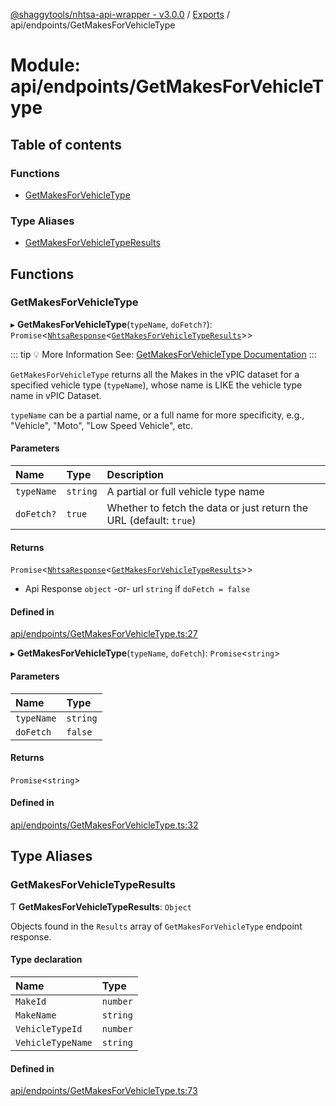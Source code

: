 [@shaggytools/nhtsa-api-wrapper - v3.0.0](../index.md) / [Exports](../modules.md) / api/endpoints/GetMakesForVehicleType

# Module: api/endpoints/GetMakesForVehicleType

## Table of contents

### Functions

- [GetMakesForVehicleType](api_endpoints_GetMakesForVehicleType.md#getmakesforvehicletype)

### Type Aliases

- [GetMakesForVehicleTypeResults](api_endpoints_GetMakesForVehicleType.md#getmakesforvehicletyperesults)

## Functions

### GetMakesForVehicleType

▸ **GetMakesForVehicleType**(`typeName`, `doFetch?`): `Promise`<[`NhtsaResponse`](api_types.md#nhtsaresponse)<[`GetMakesForVehicleTypeResults`](api_endpoints_GetMakesForVehicleType.md#getmakesforvehicletyperesults)\>\>

::: tip :bulb: More Information
See: [GetMakesForVehicleType Documentation](/api/get-makes-for-vehicle-type)
:::

`GetMakesForVehicleType` returns all the Makes in the vPIC dataset for a specified vehicle type
(`typeName`), whose name is LIKE the vehicle type name in vPIC Dataset.

`typeName` can be a partial name, or a full name for more specificity, e.g., "Vehicle", "Moto",
"Low Speed Vehicle", etc.

#### Parameters

| Name | Type | Description |
| :------ | :------ | :------ |
| `typeName` | `string` | A partial or full vehicle type name |
| `doFetch?` | ``true`` | Whether to fetch the data or just return the URL (default: `true`) |

#### Returns

`Promise`<[`NhtsaResponse`](api_types.md#nhtsaresponse)<[`GetMakesForVehicleTypeResults`](api_endpoints_GetMakesForVehicleType.md#getmakesforvehicletyperesults)\>\>

- Api Response
`object` -or- url `string` if `doFetch = false`

#### Defined in

[api/endpoints/GetMakesForVehicleType.ts:27](https://github.com/ShaggyTech/nhtsa-api-wrapper/blob/158685c/packages/lib/src/api/endpoints/GetMakesForVehicleType.ts#L27)

▸ **GetMakesForVehicleType**(`typeName`, `doFetch`): `Promise`<`string`\>

#### Parameters

| Name | Type |
| :------ | :------ |
| `typeName` | `string` |
| `doFetch` | ``false`` |

#### Returns

`Promise`<`string`\>

#### Defined in

[api/endpoints/GetMakesForVehicleType.ts:32](https://github.com/ShaggyTech/nhtsa-api-wrapper/blob/158685c/packages/lib/src/api/endpoints/GetMakesForVehicleType.ts#L32)

## Type Aliases

### GetMakesForVehicleTypeResults

Ƭ **GetMakesForVehicleTypeResults**: `Object`

Objects found in the `Results` array of `GetMakesForVehicleType` endpoint response.

#### Type declaration

| Name | Type |
| :------ | :------ |
| `MakeId` | `number` |
| `MakeName` | `string` |
| `VehicleTypeId` | `number` |
| `VehicleTypeName` | `string` |

#### Defined in

[api/endpoints/GetMakesForVehicleType.ts:73](https://github.com/ShaggyTech/nhtsa-api-wrapper/blob/158685c/packages/lib/src/api/endpoints/GetMakesForVehicleType.ts#L73)
